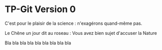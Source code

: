 # TP-Git Version 0
C'est pour le plaisir de la science : n'exagérons quand-même pas. 

Le Chêne un jour dit au roseau :
Vous avez bien sujet d'accuser la Nature

Bla bla bla bla bla bla bla bla bla 

